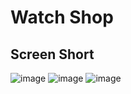 # Watch Shop

## Screen Short
![image](https://github.com/user-attachments/assets/9d0006b2-9cd3-4173-a3ec-e033a8d13bbf)
![image](https://github.com/user-attachments/assets/da538c02-6b5a-4d2c-9b47-e6a27cf63b63)
![image](https://github.com/user-attachments/assets/c4948960-c9c0-4f2d-922c-67e5f645247f)


